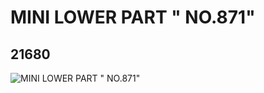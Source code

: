 # MINI LOWER PART " NO.871"
## 21680
![MINI LOWER PART " NO.871"](https://lc-www-live-s.legocdn.com/media/bricks/5/2/6117779.jpg)